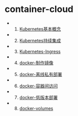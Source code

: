# container-cloud

- 1. [Kubernetes基本概念](https://github.com/QingyaFan/container-cloud/blob/master/kubernetes-%E6%A6%82%E5%BF%B5-2018-06-a.md)
- 2. [Kubernetes持续集成](https://github.com/QingyaFan/container-cloud/blob/master/kubernetes-%E6%8C%81%E7%BB%AD%E9%9B%86%E6%88%90-2018-06-c.md)
- 3. [Kubernetes-Ingress](https://github.com/QingyaFan/container-cloud/blob/master/kubernetes-ingress-2018-06-e.md)
- 4. [docker-制作镜像](https://github.com/QingyaFan/container-cloud/blob/master/docker-%E5%88%B6%E4%BD%9C%E9%95%9C%E5%83%8F-2018-06-b.md)
- 5. [docker-离线私有部署](https://github.com/QingyaFan/container-cloud/blob/master/docker-%E7%A6%BB%E7%BA%BF%E7%A7%81%E6%9C%89%E9%83%A8%E7%BD%B2-2018-06-d.md)
- 6. [docker-容器间访问](https://github.com/QingyaFan/container-cloud/blob/master/docker-%E5%AE%B9%E5%99%A8%E9%97%B4%E8%AE%BF%E9%97%AE.md)
- 7. [docker-低版本部署](https://github.com/QingyaFan/container-cloud/blob/master/docker-%E4%BD%8E%E7%89%88%E6%9C%AC%E9%83%A8%E7%BD%B2-2018-08-f.md)
- 8. [docker-volumes](https://github.com/QingyaFan/container-cloud/blob/master/docker-volumes-2018-09-b.md)